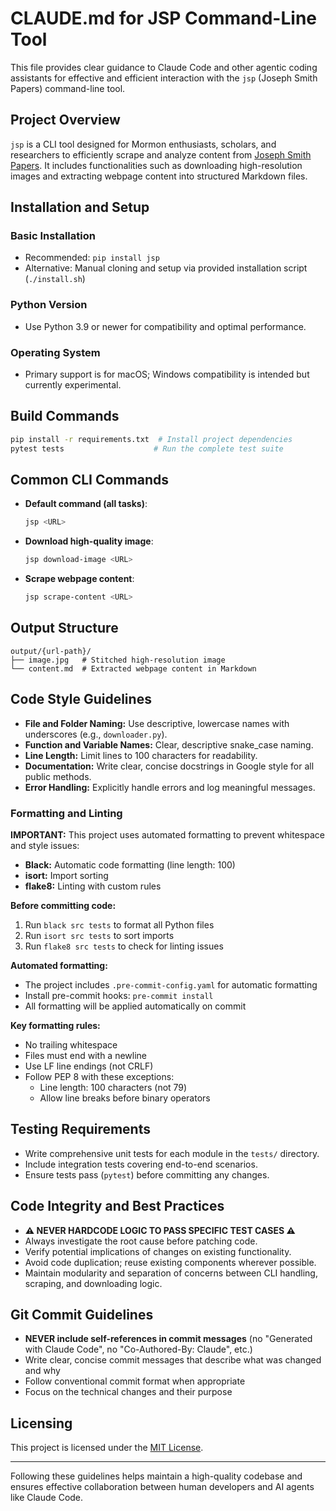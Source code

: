 # CLAUDE.md for JSP Command-Line Tool

This file provides clear guidance to Claude Code and other agentic coding assistants for effective and efficient interaction with the `jsp` (Joseph Smith Papers) command-line tool.

## Project Overview

`jsp` is a CLI tool designed for Mormon enthusiasts, scholars, and researchers to efficiently scrape and analyze content from [Joseph Smith Papers](https://www.josephsmithpapers.org/). It includes functionalities such as downloading high-resolution images and extracting webpage content into structured Markdown files.

## Installation and Setup

### Basic Installation

* Recommended: `pip install jsp`
* Alternative: Manual cloning and setup via provided installation script (`./install.sh`)

### Python Version

* Use Python 3.9 or newer for compatibility and optimal performance.

### Operating System

* Primary support is for macOS; Windows compatibility is intended but currently experimental.

## Build Commands

```bash
pip install -r requirements.txt  # Install project dependencies
pytest tests                    # Run the complete test suite
```

## Common CLI Commands

* **Default command (all tasks)**:

  ```bash
  jsp <URL>
  ```

* **Download high-quality image**:

  ```bash
  jsp download-image <URL>
  ```

* **Scrape webpage content**:

  ```bash
  jsp scrape-content <URL>
  ```

## Output Structure

```
output/{url-path}/
├── image.jpg   # Stitched high-resolution image
└── content.md  # Extracted webpage content in Markdown
```

## Code Style Guidelines

* **File and Folder Naming:** Use descriptive, lowercase names with underscores (e.g., `downloader.py`).
* **Function and Variable Names:** Clear, descriptive snake\_case naming.
* **Line Length:** Limit lines to 100 characters for readability.
* **Documentation:** Write clear, concise docstrings in Google style for all public methods.
* **Error Handling:** Explicitly handle errors and log meaningful messages.

### Formatting and Linting

**IMPORTANT:** This project uses automated formatting to prevent whitespace and style issues:

* **Black:** Automatic code formatting (line length: 100)
* **isort:** Import sorting
* **flake8:** Linting with custom rules

**Before committing code:**
1. Run `black src tests` to format all Python files
2. Run `isort src tests` to sort imports
3. Run `flake8 src tests` to check for linting issues

**Automated formatting:**
* The project includes `.pre-commit-config.yaml` for automatic formatting
* Install pre-commit hooks: `pre-commit install`
* All formatting will be applied automatically on commit

**Key formatting rules:**
* No trailing whitespace
* Files must end with a newline
* Use LF line endings (not CRLF)
* Follow PEP 8 with these exceptions:
  - Line length: 100 characters (not 79)
  - Allow line breaks before binary operators

## Testing Requirements

* Write comprehensive unit tests for each module in the `tests/` directory.
* Include integration tests covering end-to-end scenarios.
* Ensure tests pass (`pytest`) before committing any changes.

## Code Integrity and Best Practices

* **⚠️ NEVER HARDCODE LOGIC TO PASS SPECIFIC TEST CASES ⚠️**
* Always investigate the root cause before patching code.
* Verify potential implications of changes on existing functionality.
* Avoid code duplication; reuse existing components wherever possible.
* Maintain modularity and separation of concerns between CLI handling, scraping, and downloading logic.

## Git Commit Guidelines

* **NEVER include self-references in commit messages** (no "Generated with Claude Code", no "Co-Authored-By: Claude", etc.)
* Write clear, concise commit messages that describe what was changed and why
* Follow conventional commit format when appropriate
* Focus on the technical changes and their purpose

## Licensing

This project is licensed under the [MIT License](LICENSE).

---

Following these guidelines helps maintain a high-quality codebase and ensures effective collaboration between human developers and AI agents like Claude Code.


